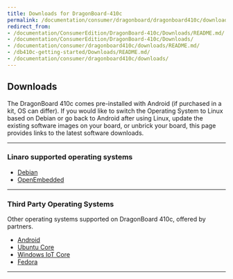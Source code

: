 ```yaml
---
title: Downloads for DragonBoard-410c
permalink: /documentation/consumer/dragonboard/dragonboard410c/downloads/
redirect_from:
- /documentation/ConsumerEdition/DragonBoard-410c/Downloads/README.md/
- /documentation/ConsumerEdition/DragonBoard-410c/Downloads/
- /documentation/consumer/dragonboard410c/downloads/README.md/
- /db410c-getting-started/Downloads/README.md/
- /documentation/consumer/dragonboard410c/downloads/
---
```

## Downloads

The DragonBoard 410c comes pre-installed with Android (if purchased in a kit, OS can differ). If you would like to switch the Operating System to Linux based on Debian or go back to Android after using Linux, update the existing software images on your board, or unbrick your board, this page provides links to the latest software downloads.

***

### Linaro supported operating systems

- [Debian](debian.md)
- [OpenEmbedded](open-embedded.md)

***

### Third Party Operating Systems

Other operating systems supported on DragonBoard 410c, offered by partners.

- [Android](android.md)
- [Ubuntu Core](https://developer.ubuntu.com/core/get-started/dragonboard-410c)
- [Windows IoT Core](https://docs.microsoft.com/en-us/windows/iot-core/tutorials/quickstarter/devicesetup#using-the-iot-dashboard-dragonboard-410c)
- [Fedora](https://nullr0ute.com/2017/11/getting-started-with-fedora-on-the-96boards-dragonboard/)
***
